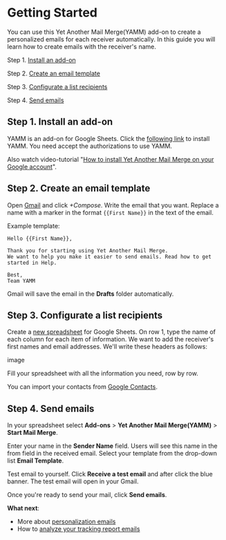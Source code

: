 # Getting Started

You can use this Yet Another Mail Merge(YAMM) add-on to create a personalized emails for each receiver automatically.
In this guide you will learn how to create emails with the receiver's name.

Step 1. [Install an add-on](#step-1-install-an-add-on)

Step 2. [Create an email template](#step-2-create-an-email-template)

Step 3. [Configurate a list recipients](#step-3-configurate-a-list-recipients)

Step 4. [Send emails](#step-4-send-emails)

## Step 1. Install an add-on

YAMM is an add-on for Google Sheets. Click the [following link](https://gsuite.google.com/marketplace/app/yet_another_mail_merge_yamm/52669349336?pann=cwsdp&hl=en-GB) to install YAMM. 
You need accept the authorizations to use YAMM.

Also watch video-tutorial "[How to install Yet Another Mail Merge on your Google account](https://youtu.be/o2Jh1ABd7XM)".

## Step 2. Create an email template

Open [Gmail](https://mail.google.com/) and click *+Compose*. Write the email that you want.
Replace a name with a marker in the format `{{First Name}}` in the text of the email. 

Example template:

```
Hello {{First Name}},

Thank you for starting using Yet Another Mail Merge. 
We want to help you make it easier to send emails. Read how to get started in Help.

Best,
Team YAMM

```
Gmail will save the email in the **Drafts** folder automatically. 

## Step 3. Configurate a list recipients

Create a [new spreadsheet](https://docs.google.com/spreadsheets/u/0/?tgif=c) for Google Sheets.
On row 1, type the name of each column for each item of information.
We want to add the receiver's first names and email addresses. We'll write these headers as follows:

image

Fill your spreadsheet with all the information you need, row by row.

You can import your contacts from [Google Contacts](https://support.yet-another-mail-merge.com/hc/en-us/articles/211751125-Import-your-contacts-from-Google-Contacts). 

## Step 4. Send emails

In your spreadsheet select **Add-ons** > **Yet Another Mail Merge(YAMM)** > **Start Mail Merge**.

Enter your name in the **Sender Name** field. Users will see this name in the from field in the received email. 
Select your template from the drop-down list **Email Template**.

Test email to yourself. Click **Receive a test email** and after click the blue banner. The test email will open in your Gmail.

Once you're ready to send your mail, click **Send emails**.

**What next**:

* More about [personalization emails](https://support.yet-another-mail-merge.com/hc/en-us/sections/202544725-Personalize-Your-Email)
* How to [analyze your tracking report emails](https://support.yet-another-mail-merge.com/hc/en-us/articles/115000786545-Analyze-your-tracking-report-emails-to-do-better-campaigns)



